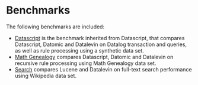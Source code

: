 # Benchmarks

The following benchmarks are included:

* [Datascript](datascript-bench) is the benchmark inherited from Datascript,
  that compares Datascript, Datomic and Datalevin on Datalog transaction and
  queries, as well as rule processing using a synthetic data set.
* [Math Genealogy](math-bench)  compares Datascript, Datomic and Datalevin on
  recursive rule processing using Math Genealogy data set.
* [Search](search-bench) compares Lucene and Datalevin on full-text search
  performance using Wikipedia data set.
